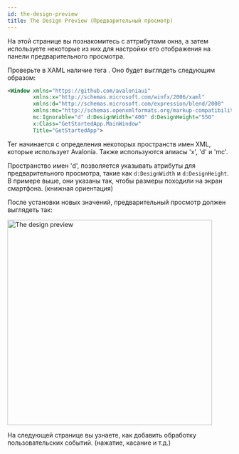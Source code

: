 ```yaml
---
id: the-design-preview
title: The Design Preview (Предварительный просмотр)
---
```


На этой странице вы познакомитесь с аттрибутами окна, 
а затем используете некоторые из них для настройки его отображения на панели предварительного просмотра.


Проверьте в XAML наличие тега <Window>. Оно будет выглядеть следующим образом:

```xml
<Window xmlns="https://github.com/avaloniaui"
        xmlns:x="http://schemas.microsoft.com/winfx/2006/xaml"
        xmlns:d="http://schemas.microsoft.com/expression/blend/2008"
        xmlns:mc="http://schemas.openxmlformats.org/markup-compatibility/2006"
        mc:Ignorable="d" d:DesignWidth="400" d:DesignHeight="550"
        x:Class="GetStartedApp.MainWindow"
        Title="GetStartedApp">
```

Тег <Window> начинается с определения некоторых пространств имен XML, которые использует Avalonia.
Также используются алиасы 'x', 'd' и 'mc'.

Пространство имен 'd', позволяется указывать атрибуты для предварительного просмотра, такие как `d:DesignWidth` и `d:DesignHeight`. В примере выше, они указаны так, чтобы размеры походили на экран смартфона. (книжная ориентация)

После установки новых значений, предварительный просмотр должен выглядеть так:

<div style={{textAlign: 'center'}}>
    <img src="/img/get-started/test-drive/design-preview.png" alt="The design preview" width='460'/>
</div>

На следующей странице вы узнаете, как добавить обработку пользовательских событий. (нажатие, касание и т.д.)
